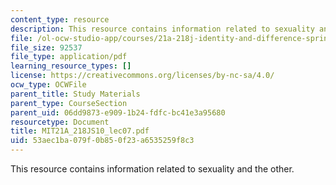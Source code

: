 ```yaml
---
content_type: resource
description: This resource contains information related to sexuality and the other.
file: /ol-ocw-studio-app/courses/21a-218j-identity-and-difference-spring-2010/53aec1ba079f0b850f23a6535259f8c3_MIT21A_218JS10_lec07.pdf
file_size: 92537
file_type: application/pdf
learning_resource_types: []
license: https://creativecommons.org/licenses/by-nc-sa/4.0/
ocw_type: OCWFile
parent_title: Study Materials
parent_type: CourseSection
parent_uid: 06dd9873-e909-1b24-fdfc-bc41e3a95680
resourcetype: Document
title: MIT21A_218JS10_lec07.pdf
uid: 53aec1ba-079f-0b85-0f23-a6535259f8c3
---
```

This resource contains information related to sexuality and the other.